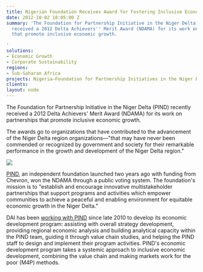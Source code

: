 ```yaml
---
title: Nigerian Foundation Receives Award for Fostering Inclusive Economic Growth
date: 2012-10-02 18:05:00 Z
summary: 'The Foundation for Partnership Initiative in the Niger Delta (PIND) recently
  received a 2012 Delta Achievers'' Merit Award (NDAMA) for its work on partnerships
  that promote inclusive economic growth.

'
solutions:
- Economic Growth
- Corporate Sustainability
regions:
- Sub-Saharan Africa
projects: Nigeria—Foundation for Partnership Initiatives in the Niger Delta (PIND)
clients: 
layout: node
---
```


The Foundation for Partnership Initiative in the Niger Delta (PIND) recently received a 2012 Delta Achievers' Merit Award (NDAMA) for its work on partnerships that promote inclusive economic growth.

The awards go to organizations that have contributed to the advancement of the Niger Delta region organizations—"that may have never been commended or recognized by government and society for their remarkable performance in the growth and development of the Niger Delta region."

![][1]

[PIND][2], an independent foundation launched two years ago with funding from Chevron, won the NDAMA through a public voting system. The foundation's mission is to "establish and encourage innovative multistakeholder partnerships that support programs and activities which empower communities to achieve a peaceful and enabling environment for equitable economic growth in the Niger Delta."

DAI has been [working with PIND][3] since late 2010 to develop its economic development program: assisting with overall strategy development, providing regional economic analysis and building analytical capacity within the PIND team, guiding it through value chain studies, and helping the PIND staff to design and implement their program activities. PIND's economic development program takes a systemic approach to inclusive economic development, combining the value chain and making markets work for the poor (M4P) methods.

[1]: https://assetify-dai.com/news/PINDaward.JPG
[2]: http://pindfoundation.net/
[3]: /our-work/projects/nigeria-foundation-partnership-initiatives-niger-delta-pind
